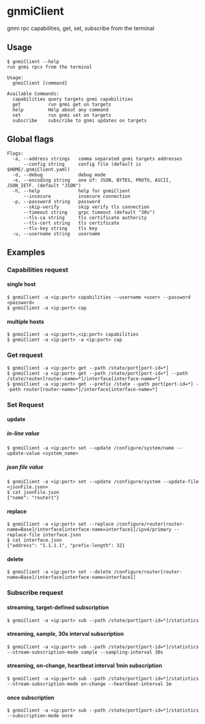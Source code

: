 # gnmiClient
gnmi rpc capabilities, get, set, subscribe from the terminal

## Usage
```
$ gnmiClient --help
run gnmi rpcs from the terminal

Usage:
  gnmiClient [command]

Available Commands:
  capabilities query targets gnmi capabilities
  get          run gnmi get on targets
  help         Help about any command
  set          run gnmi set on targets
  subscribe    subscribe to gnmi updates on targets
```
## Global flags
```
Flags:
  -a, --address strings   comma separated gnmi targets addresses
      --config string     config file (default is $HOME/.gnmiClient.yaml)
  -d, --debug             debug mode
  -e, --encoding string   one of: JSON, BYTES, PROTO, ASCII, JSON_IETF. (default "JSON")
  -h, --help              help for gnmiClient
      --insecure          insecure connection
  -p, --password string   password
      --skip-verify       skip verify tls connection
      --timeout string    grpc timeout (default "30s")
      --tls-ca string     tls certificate authority
      --tls-cert string   tls certificate
      --tls-key string    tls key
  -u, --username string   username
```
## Examples
### Capabilities request
#### single host
```
$ gnmiClient -a <ip:port> capabilities --username <user> --password <password>
$ gnmiClient -a <ip:port> cap
```

#### multiple hosts
```
$ gnmiClient -a <ip:port>,<ip:port> capabilities
$ gnmiClient -a <ip:port> -a <ip:port> cap
```

### Get request
```
$ gnmiClient -a <ip:port> get --path /state/port[port-id=*]
$ gnmiClient -a <ip:port> get --path /state/port[port-id=*] --path /state/router[router-name=*]/interface[interface-name=*]
$ gnmiClient -a <ip:port> get --prefix /state --path port[port-id=*] --path router[router-name=*]/interface[interface-name=*]
```
### Set Request
#### update
##### in-line value
```
$ gnmiClient -a <ip:port> set --update /configure/system/name --update-value <system_name>
```
##### json file value
```
$ gnmiClient -a <ip:port> set --update /configure/system --update-file <jsonFile.json>
$ cat jsonFile.json
{"name": "router1"}
```
#### replace
```
$ gnmiClient -a <ip:port> set --replace /configure/router[router-name=Base]/interface[interface-name=interface1]/ipv4/primary --replace-file interface.json
$ cat interface.json
{"address": "1.1.1.1", "prefix-length": 32}
```
#### delete
```
$ gnmiClient -a <ip:port> set --delete /configure/router[router-name=Base]/interface[interface-name=interface1]
```
### Subscribe request
#### streaming, target-defined subscription
```
$ gnmiClient -a <ip:port> sub --path /state/port[port-id=*]/statistics
```
#### streaming, sample, 30s interval subscription
```
$ gnmiClient -a <ip:port> sub --path /state/port[port-id=*]/statistics --stream-subscription-mode sample --sampling-interval 30s
```
#### streaming, on-change, heartbeat interval 1min subscription
```
$ gnmiClient -a <ip:port> sub --path /state/port[port-id=*]/statistics --stream-subscription-mode on-change --heartbeat-interval 1m
```
#### once subscription
```
$ gnmiClient -a <ip:port> sub --path /state/port[port-id=*]/statistics --subscription-mode once
```
